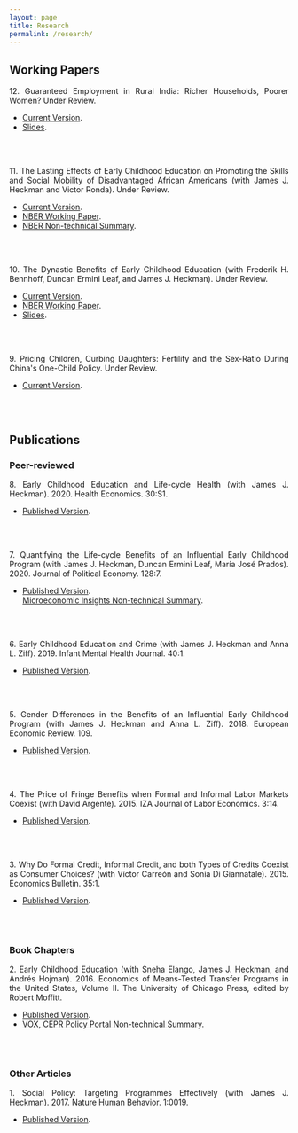 ```yaml
---
layout: page
title: Research
permalink: /research/
---
```

<style>body {text-align: justify}</style>
## Working Papers

12\. Guaranteed Employment in Rural India: Richer Households, Poorer Women? Under Review.
* [Current Version](https://www.dropbox.com/s/t5yf0jjfln1wh9t/gem_paper_05212021a_jlg.pdf?dl=0).
* [Slides](https://www.dropbox.com/s/bbqf8tf0vyng9hd/gem_slides_december.pdf?dl=0).
<br/>
<br/>

11\. The Lasting Effects of Early Childhood Education on Promoting the Skills and Social Mobility of Disadvantaged African Americans (with James J. Heckman and Victor Ronda). Under Review.
* [Current Version](https://www.dropbox.com/s/6bq3s5zprz0x3wq/perrysecondgen_01152022a_jlg.pdf?dl=0).
* [NBER Working Paper](https://www.dropbox.com/s/j064n60f2pg5mbg/w29057.pdf?dl=0).
* [NBER Non-technical Summary](https://www.nber.org/digest-202110/intergenerational-impacts-perry-preschool-project).
<br/>
<br/>

10\. The Dynastic Benefits of Early Childhood Education (with Frederik H. Bennhoff, Duncan Ermini Leaf, and James J. Heckman). Under Review.
* [Current Version](https://www.dropbox.com/s/k6fgezqkfu7xqm6/perrycba_paper_2021-12-17a_jlg.pdf?dl=0).
* [NBER Working Paper](https://www.dropbox.com/s/6brsiqua5eifvg6/w29004.pdf?dl=0).
* [Slides](https://www.dropbox.com/s/i88eyg77ae0ovfb/perrycba_slides_november_jlg.pdf?dl=0).
<br/>
<br/>

9\. Pricing Children, Curbing Daughters: Fertility and the Sex-Ratio During China's One-Child Policy. Under Review.
* [Current Version](https://www.dropbox.com/s/5ohqyhc3ojbuweh/pricingchildren_paper_jlg_12062021.pdf?dl=0).
<br/>
<br/>

## Publications
### Peer-reviewed
8\. Early Childhood Education and Life-cycle Health (with James J. Heckman). 2020. Health Economics. 30:S1.
* [Published Version](https://www.dropbox.com/s/viq16eci1e0kxkn/healtheconomics.pdf?dl=0).
<br/>
<br/>

7\. Quantifying the Life-cycle Benefits of an Influential Early Childhood Program (with James J. Heckman, Duncan Ermini Leaf, María José Prados). 2020. Journal of Political Economy. 128:7.
* [Published Version](https://www.dropbox.com/s/1yinom4vsgl3afc/705718.pdf?dl=0). 
<br/>[Microeconomic Insights Non-technical Summary](https://microeconomicinsights.org/life-cycle-benefits-of-early-childhood-programs-evidence-from-an-influential-early-childhood-program/).
<br/>
<br/>

6\. Early Childhood Education and Crime (with James J. Heckman and Anna L. Ziff). 2019. Infant Mental Health Journal. 40:1.
* [Published Version](https://www.dropbox.com/s/g20mp915abtldpl/earlyandcrime.pdf?dl=0).
<br/>
<br/>

5\. Gender Differences in the Benefits of an Influential Early Childhood Program (with James J. Heckman and Anna L. Ziff). 2018. European Economic Review. 109.
* [Published Version](https://www.dropbox.com/s/q6mowvkjpz1us5h/1-s2.0-S0014292118300953-main.pdf?dl=0).
<br/>
<br/>

4\. The Price of Fringe Benefits when Formal and Informal Labor Markets Coexist (with David Argente). 2015. IZA Journal of Labor Economics. 3:14.
* [Published Version](https://www.dropbox.com/s/11lazt40lqi80wl/s40172-014-0014-0.pdf?dl=0).
<br/>
<br/>

3\. Why Do Formal Credit, Informal Credit, and both Types of Credits Coexist as Consumer Choices? (with Víctor Carreón and Sonia Di Giannatale). 2015. Economics Bulletin. 35:1.
* [Published Version](https://www.dropbox.com/s/zjffr0busvzl8n9/EB-15-V35-I1-P10.pdf?dl=0).
<br/>
<br/>

### Book Chapters
2\. Early Childhood Education (with Sneha Elango, James J. Heckman, and Andrés Hojman). 2016. Economics of Means-Tested Transfer Programs in the United States, Volume II. The University of Chicago Press, edited by Robert Moffitt.
* [Published Version](https://www.dropbox.com/s/u60uewgz4asd5os/c13489.pdf?dl=0).
* [VOX, CEPR Policy Portal Non-technical Summary](https://voxeu.org/article/early-childhood-education-and-social-mobility).
<br/>
<br/>

### Other Articles
1\. Social Policy: Targeting Programmes Effectively (with James J. Heckman). 2017. Nature Human Behavior. 1:0019.
* [Published Version](https://www.dropbox.com/s/8rktlxe288yrr2t/s41562-016-0019.pdf?dl=0).